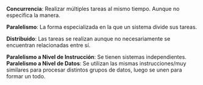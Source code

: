 **Concurrencia**: Realizar múltiples tareas al mismo tiempo. Aunque no
especifica la manera.

**Paralelismo**: La forma especializada en la que un sistema divide sus tareas.

**Distribuido**: Las tareas se realizan aunque no necesariamente se encuentran
relacionadas entre sí.

**Paralelismo a Nivel de Instrucción**: Se tienen sistemas independientes.
**Paralelismo a Nivel de Datos**: Se utilizan las mismas instrucciones/muy
similares para procesar distintos grupos de datos, luego se unen para formar un
todo.
